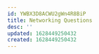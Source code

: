 ```yaml
---
id: YWBX3D8ACWU2gWn4R8BiP
title: Networking Questions
desc: ''
updated: 1628449250432
created: 1628449250432
---
```


